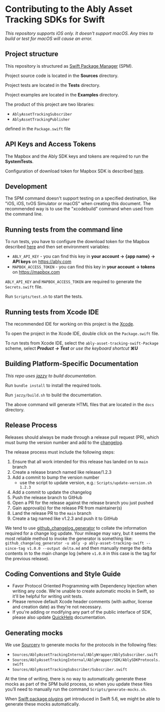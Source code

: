 # Contributing to the Ably Asset Tracking SDKs for Swift

_This repository supports iOS only. It doesn't support macOS. Any tries to build or test for macOS will cause an error._

## Project structure

This repository is structured as [Swift Package Manager](https://github.com/apple/swift-package-manager) (SPM).

Project source code is located in the **Sources** directory.

Project tests are located in the **Tests** directory.

Project examples are located in the **Examples** directory.

The product of this project are two libraries:

- `AblyAssetTrackingSubscriber`
- `AblyAssetTrackingPublisher`

defined in the `Package.swift` file

## API Keys and Access Tokens

The Mapbox and the Ably SDK keys and tokens are required to run the **SystemTests**.

Configuration of download token for Mapbox SDK is described [here](https://docs.mapbox.com/ios/search/guides/install/#configure-credentials).

## Development

The SPM command doesn't support testing on a specified destination, like "iOS, iOS, tvOS Simulator or macOS" when creating this document. The recommended way is to use the "xcodebuild" command when used from the command line.

## Running tests from the command line

To run tests, you have to configure the download token for the Mapbox described [here](https://docs.mapbox.com/ios/search/guides/install/#configure-credentials) and then set environment variables:

- `ABLY_API_KEY` - you can find this key in **your account -> {app name} -> API keys** on https://ably.com
- `MAPBOX_ACCESS_TOKEN` - you can find this key in **your account -> tokens** on https://mapbox.com

`ABLY_API_KEY` and `MAPBOX_ACCESS_TOKEN` are required to generate the `Secrets.swift` file.

Run `Scripts/test.sh` to start the tests.

## Running tests from Xcode IDE

The recommended IDE for working on this project is the [Xcode](https://developer.apple.com/xcode/).

To open the project in the Xcode IDE, double click on the `Package.swift` file.

To run tests from Xcode IDE, select the `ably-asset-tracking-swift-Package` scheme, select **_Product_** **_\-> Test_** _or use the keyboard shortcut_ **⌘U**

## Building Platform-Specific Documentation

_This repo uses_ [_jazzy_](https://github.com/realm/jazzy) _to build documentation._

Run `bundle install` to install the required tools.

Run `jazzy/build.sh` to build the documentation.

The above command will generate HTML files that are located in the `docs` directory.

## Release Process

Releases should always be made through a release pull request (PR), which must bump the version number and add to the [changelog](https://github.com/ably/ably-asset-tracking-swift/blob/main/CHANGELOG.md).

The release process must include the following steps:

1.  Ensure that all work intended for this release has landed on to `main` branch
2.  Create a release branch named like release/1.2.3
3.  Add a commit to bump the version number
	- use the script to update version, e.g.: `Scripts/update-version.sh 1.2.3`
4.  Add a commit to update the changelog
5.  Push the release branch to GitHub
6.  Open a PR for the release against the release branch you just pushed
7.  Gain approval(s) for the release PR from maintainer(s)
8.  Land the release PR to the `main` branch
9.  Create a tag named like v1.2.3 and push it to GitHub

We tend to use [github_changelog_generator](https://github.com/skywinder/Github-Changelog-Generator) to collate the information required for a change log update.
Your mileage may vary, but it seems the most reliable method to invoke the generator is something like:
`github_changelog_generator -u ably -p ably-asset-tracking-swift --since-tag v1.0.0 --output delta.md`
and then manually merge the delta contents in to the main change log (where `v1.0.0` in this case is the tag for the previous release).

## Coding Conventions and Style Guide

- Favor Protocol Oriented Programming with Dependency Injection when writing any code. We're unable to create automatic mocks in Swift, so it'll be helpful for writing unit tests.
- Please remove default Xcode header comments (with author, license and creation date) as they're not necessary.
- If you're adding or modifying any part of the public interface of SDK, please also update [QuickHelp](https://developer.apple.com/library/archive/documentation/Xcode/Reference/xcode_markup_formatting_ref/SymbolDocumentation.html#//apple_ref/doc/uid/TP40016497-CH51-SW1) documentation.

## Generating mocks

We use [Sourcery](https://github.com/krzysztofzablocki/Sourcery) to generate mocks for the protocols in the following files:

- `Sources/AblyAssetTrackingInternal/AblyWrapper/AblySubscriber.swift`
- `Sources/AblyAssetTrackingInternal/AblyWrapper/SDK/AblySDKProtocols.swift`
- `Sources/AblyAssetTrackingSubscriber/Subscriber.swift`

At the time of writing, there is no way to automatically generate these mocks as part of the SPM build process, so when you update these files you’ll need to manually run the command `Scripts/generate-mocks.sh`.

When [Swift package plugins](https://developer.apple.com/videos/play/wwdc2022/110359/) get introduced in Swift 5.6, we might be able to generate these mocks automatically.
